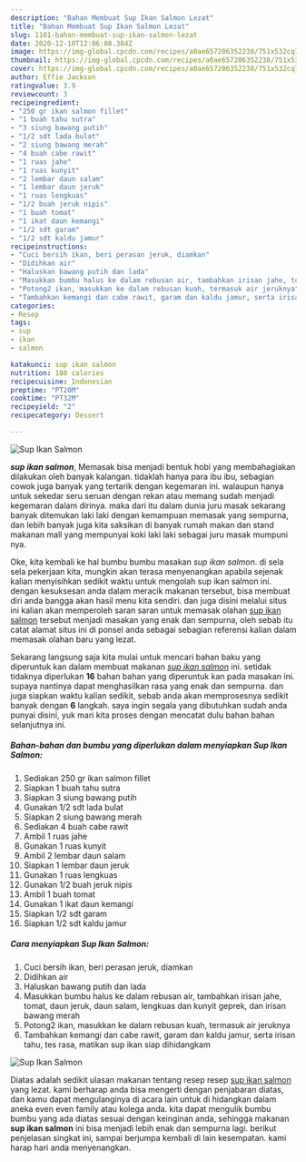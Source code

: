 ```yaml
---
description: "Bahan Membuat Sup Ikan Salmon Lezat"
title: "Bahan Membuat Sup Ikan Salmon Lezat"
slug: 1101-bahan-membuat-sup-ikan-salmon-lezat
date: 2020-12-10T12:06:08.384Z
image: https://img-global.cpcdn.com/recipes/a0ae657206352238/751x532cq70/sup-ikan-salmon-foto-resep-utama.jpg
thumbnail: https://img-global.cpcdn.com/recipes/a0ae657206352238/751x532cq70/sup-ikan-salmon-foto-resep-utama.jpg
cover: https://img-global.cpcdn.com/recipes/a0ae657206352238/751x532cq70/sup-ikan-salmon-foto-resep-utama.jpg
author: Effie Jackson
ratingvalue: 3.9
reviewcount: 3
recipeingredient:
- "250 gr ikan salmon fillet"
- "1 buah tahu sutra"
- "3 siung bawang putih"
- "1/2 sdt lada bulat"
- "2 siung bawang merah"
- "4 buah cabe rawit"
- "1 ruas jahe"
- "1 ruas kunyit"
- "2 lembar daun salam"
- "1 lembar daun jeruk"
- "1 ruas lengkuas"
- "1/2 buah jeruk nipis"
- "1 buah tomat"
- "1 ikat daun kemangi"
- "1/2 sdt garam"
- "1/2 sdt kaldu jamur"
recipeinstructions:
- "Cuci bersih ikan, beri perasan jeruk, diamkan"
- "Didihkan air"
- "Haluskan bawang putih dan lada"
- "Masukkan bumbu halus ke dalam rebusan air, tambahkan irisan jahe, tomat, daun jeruk, daun salam, lengkuas dan kunyit geprek, dan irisan bawang merah"
- "Potong2 ikan, masukkan ke dalam rebusan kuah, termasuk air jeruknya"
- "Tambahkan kemangi dan cabe rawit, garam dan kaldu jamur, serta irisan tahu, tes rasa, matikan sup ikan siap dihidangkam"
categories:
- Resep
tags:
- sup
- ikan
- salmon

katakunci: sup ikan salmon 
nutrition: 188 calories
recipecuisine: Indonesian
preptime: "PT20M"
cooktime: "PT32M"
recipeyield: "2"
recipecategory: Dessert

---
```



![Sup Ikan Salmon](https://img-global.cpcdn.com/recipes/a0ae657206352238/751x532cq70/sup-ikan-salmon-foto-resep-utama.jpg)

<b><i>sup ikan salmon</i></b>, Memasak bisa menjadi bentuk hobi yang membahagiakan dilakukan oleh banyak kalangan. tidaklah hanya para ibu ibu, sebagian cowok juga banyak yang tertarik dengan kegemaran ini. walaupun hanya untuk sekedar seru seruan dengan rekan atau memang sudah menjadi kegemaran dalam dirinya. maka dari itu dalam dunia juru masak sekarang banyak ditemukan laki laki dengan kemampuan memasak yang sempurna, dan lebih banyak juga kita saksikan di banyak rumah makan dan stand makanan mall yang mempunyai koki laki laki sebagai juru masak mumpuni nya.

Oke, kita kembali ke hal bumbu bumbu masakan <i>sup ikan salmon</i>. di sela sela pekerjaan kita, mungkin akan terasa menyenangkan apabila sejenak kalian menyisihkan sedikit waktu untuk mengolah sup ikan salmon ini. dengan kesuksesan anda dalam meracik makanan tersebut, bisa membuat diri anda bangga akan hasil menu kita sendiri. dan juga disini melalui situs ini kalian akan memperoleh saran saran untuk memasak olahan <u>sup ikan salmon</u> tersebut menjadi masakan yang enak dan sempurna, oleh sebab itu catat alamat situs ini di ponsel anda sebagai sebagian referensi kalian dalam memasak olahan baru yang lezat.




Sekarang langsung saja kita mulai untuk mencari bahan baku yang diperuntuk kan dalam membuat makanan <u><i>sup ikan salmon</i></u> ini. setidak tidaknya diperlukan <b>16</b> bahan bahan yang diperuntuk kan pada masakan ini. supaya nantinya dapat menghasilkan rasa yang enak dan sempurna. dan juga siapkan waktu kalian sedikit, sebab anda akan memprosesnya sedikit banyak dengan <b>6</b> langkah. saya ingin segala yang dibutuhkan sudah anda punyai disini, yuk mari kita proses dengan mencatat dulu bahan bahan selanjutnya ini.

<!--inarticleads1-->

##### Bahan-bahan dan bumbu yang diperlukan dalam menyiapkan Sup Ikan Salmon:

1. Sediakan 250 gr ikan salmon fillet
1. Siapkan 1 buah tahu sutra
1. Siapkan 3 siung bawang putih
1. Gunakan 1/2 sdt lada bulat
1. Siapkan 2 siung bawang merah
1. Sediakan 4 buah cabe rawit
1. Ambil 1 ruas jahe
1. Gunakan 1 ruas kunyit
1. Ambil 2 lembar daun salam
1. Siapkan 1 lembar daun jeruk
1. Gunakan 1 ruas lengkuas
1. Gunakan 1/2 buah jeruk nipis
1. Ambil 1 buah tomat
1. Gunakan 1 ikat daun kemangi
1. Siapkan 1/2 sdt garam
1. Siapkan 1/2 sdt kaldu jamur




<!--inarticleads2-->

##### Cara menyiapkan Sup Ikan Salmon:

1. Cuci bersih ikan, beri perasan jeruk, diamkan
1. Didihkan air
1. Haluskan bawang putih dan lada
1. Masukkan bumbu halus ke dalam rebusan air, tambahkan irisan jahe, tomat, daun jeruk, daun salam, lengkuas dan kunyit geprek, dan irisan bawang merah
1. Potong2 ikan, masukkan ke dalam rebusan kuah, termasuk air jeruknya
1. Tambahkan kemangi dan cabe rawit, garam dan kaldu jamur, serta irisan tahu, tes rasa, matikan sup ikan siap dihidangkam
<img src="//assets-global.cpcdn.com/assets/icons/button_play-2c75c40dde080a61004c1f40b05d8f140eaff45d7e9e6481dc71c63d2e7c4909.png" alt="Sup Ikan Salmon">



Diatas adalah sedikit ulasan makanan tentang resep resep <u>sup ikan salmon</u> yang lezat. kami berharap anda bisa mengerti dengan penjabaran diatas, dan kamu dapat mengulanginya di acara lain untuk di hidangkan dalam aneka even even family atau kolega anda. kita dapat mengulik bumbu bumbu yang ada diatas sesuai dengan keinginan anda, sehingga makanan <b>sup ikan salmon</b> ini bisa menjadi lebih enak dan sempurna lagi. berikut penjelasan singkat ini, sampai berjumpa kembali di lain kesempatan. kami harap hari anda menyenangkan.

